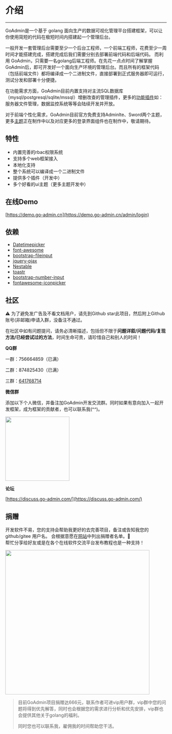 # 介绍
------

GoAdmin是一个基于 golang 面向生产的数据可视化管理平台搭建框架，可以让你使用简短的代码在极短时间内搭建起一个管理后台。

一般开发一套管理后台需要至少一个后台工程师，一个前端工程师，花费至少一周时间才能搭建完成，搭建完成后我们需要分别去部署前端代码和后端代码。
而利用 GoAdmin，只需要一名golang后端工程师。在先花一点点时间了解掌握GoAdmin后，即可开发好一个面向生产环境的管理后台。而且所有的框架代码（包括前端文件）都将编译成一个二进制文件，直接部署到正式服务器即可运行，测试分发和部署十分便捷。

在功能需求方面，GoAdmin目前内置支持对主流SQL数据库（mysql/postgresql/sqlite/mssql）增删改查的管理插件，更多的[功能插件](https://www.go-admin.cn/plugins)如：服务器文件管理，数据监控系统等等会陆续开发并开放。

对于前端个性化需求，GoAdmin目前官方免费支持Adminlte、Sword两个主题，更多[主题](https://www.go-admin.cn/themes)正在制作中以及对应更多的登录界面组件也在制作中，敬请期待。

## 特性

- 内置完善的rbac权限系统
- 支持多个web框架接入
- 本地化支持
- 整个系统可以编译成一个二进制文件
- 提供多个插件（开发中）
- 多个好看的ui主题（更多主题开发中）

## 在线Demo

[https://demo.go-admin.cn](https://demo.go-admin.cn/admin/login)

## 依赖

- [Datetimepicker](http://eonasdan.github.io/bootstrap-datetimepicker/)
- [font-awesome](http://fontawesome.io/)
- [bootstrap-fileinput](https://github.com/kartik-v/bootstrap-fileinput)
- [jquery-pjax](https://github.com/defunkt/jquery-pjax)
- [Nestable](http://dbushell.github.io/Nestable/)
- [toastr](http://codeseven.github.io/toastr/)
- [bootstrap-number-input](https://github.com/wpic/bootstrap-number-input)
- [fontawesome-iconpicker](https://github.com/itsjavi/fontawesome-iconpicker)

## 社区

⚠️ 为了避免发广告及不看文档用户，请先到Github star此项目，然后附上Github账号(非邮箱)申请入群，没备注不通过。

在社区中如有问题提问，请务必清晰描述，包括但不限于**问题详叙/问题代码/复现方法/已经尝试过的方法**，时间生命可贵，请珍惜自己和别人的时间！

**QQ群**

一群：756664859（已满）

二群：874825430（已满）

三群：[641768714](https://jq.qq.com/?_wv=1027&k=qn8oXyGC)

**微信群**

添加以下个人微信，并备注加GoAdmin开发交流群。同时如果有意向加入一起开发框架，成为框架的贡献者，也可以联系我(^^)。

<img src="http://quick.go-admin.cn/resource/wechat_qrcode_02.jpg" width="200" />

**论坛**

[https://discuss.go-admin.com/](https://discuss.go-admin.com/)

## 捐赠

开发软件不易，您的支持会帮助我更好的去完善项目，备注或告知我您的 github/gitee 用户名。
会根据意愿在[网站](http://www.go-admin.cn/donation)中列出捐赠者名单。🙏
<br>帮忙分享给好友或是在各个在线软件交流平台发布教程也是一种支持！

<img src="http://quick.go-admin.cn/official/assets/imgs/shoukuan.jpg" width="450" />

> 目前GoAdmin项目捐赠达666元，联系作者可进vip用户群，vip群中您的问题将得到优先解答，同时也会根据您的需求进行分析和优先安排，vip群也会提供其他关于golang的福利。
>
> 同时您也可以联系我，雇佣我的时间帮助您干活。
